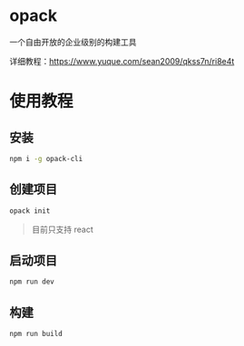 # opack
一个自由开放的企业级别的构建工具

详细教程：https://www.yuque.com/sean2009/qkss7n/ri8e4t


# 使用教程
## 安装
```bash
npm i -g opack-cli
```

## 创建项目
```bash
opack init
```
> 目前只支持 react

## 启动项目
```bash
npm run dev
```

## 构建
```bash
npm run build
```
